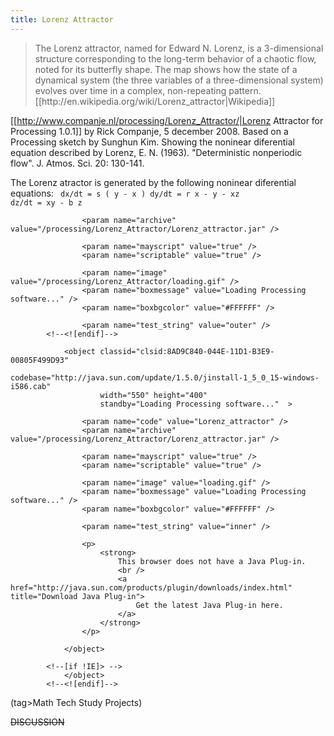 ```yaml
---
title: Lorenz Attractor
---
```

<blockquote>The Lorenz attractor, named for Edward N. Lorenz, is a 3-dimensional structure corresponding to the long-term behavior of a chaotic flow, noted for its butterfly shape. The map shows how the state of a dynamical system (the three variables of a three-dimensional system) evolves over time in a complex, non-repeating pattern. [[http://en.wikipedia.org/wiki/Lorenz_attractor|Wikipedia]]</blockquote>

 [[http://www.companje.nl/processing/Lorenz_Attractor/|Lorenz Attractor for Processing 1.0.1]] by Rick Companje, 5 december 2008. Based on a Processing sketch by Sunghun Kim. Showing the noninear diferential equation described by Lorenz, E. N. (1963). "Deterministic nonperiodic flow". J. Atmos. Sci. 20: 130-141.

The Lorenz atractor is generated by the following noninear diferential equations:
<code>
  dx/dt = s ( y - x )
  dy/dt = r x - y - xz
  dz/dt = xy - b z
</code>

<html>
<!--[if !IE]> -->
				<object classid="java:Lorenz_attractor.class" 
            			type="application/x-java-applet"
            			archive="/processing/Lorenz_Attractor/Lorenz_attractor.jar"
            			width="550" height="400"
            			standby="Loading Processing software..." >
            			
					<param name="archive" value="/processing/Lorenz_Attractor/Lorenz_attractor.jar" />
				
					<param name="mayscript" value="true" />
					<param name="scriptable" value="true" />
				
					<param name="image" value="/processing/Lorenz_Attractor/loading.gif" />
					<param name="boxmessage" value="Loading Processing software..." />
					<param name="boxbgcolor" value="#FFFFFF" />
				
					<param name="test_string" value="outer" />
			<!--<![endif]-->
				
				<object classid="clsid:8AD9C840-044E-11D1-B3E9-00805F499D93" 
						codebase="http://java.sun.com/update/1.5.0/jinstall-1_5_0_15-windows-i586.cab"
						width="550" height="400"
						standby="Loading Processing software..."  >
						
					<param name="code" value="Lorenz_attractor" />
					<param name="archive" value="/processing/Lorenz_Attractor/Lorenz_attractor.jar" />
					
					<param name="mayscript" value="true" />
					<param name="scriptable" value="true" />
					
					<param name="image" value="loading.gif" />
					<param name="boxmessage" value="Loading Processing software..." />
					<param name="boxbgcolor" value="#FFFFFF" />
					
					<param name="test_string" value="inner" />
					
					<p>
						<strong>
							This browser does not have a Java Plug-in.
							<br />
							<a href="http://java.sun.com/products/plugin/downloads/index.html" title="Download Java Plug-in">
								Get the latest Java Plug-in here.
							</a>
						</strong>
					</p>
				
				</object>
				
			<!--[if !IE]> -->
				</object>
			<!--<![endif]-->
</html>

(tag>Math Tech Study Projects)


~~DISCUSSION~~
